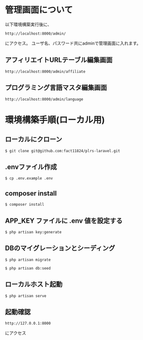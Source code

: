 # 管理画面について
以下環境構築実行後に、
```
http://localhost:8000/admin/
```
にアクセス。
ユーザ名、パスワード共にadminで管理画面に入れます。

## アフィリエイトURLテーブル編集画面
```
http://localhost:8000/admin/affiliate
```
## プログラミング言語マスタ編集画面
```
http://localhost:8000/admin/language
```

# 環境構築手順(ローカル用)

## ローカルにクローン
```
$ git clone git@github.com:fact11824/plrs-laravel.git
```

## .envファイル作成
```
$ cp .env.example .env
```

## composer install
```
$ composer install
```

## APP_KEY ファイルに .env 値を設定する
```
$ php artisan key:generate
```

## DBのマイグレーションとシーディング
```
$ php artisan migrate

$ php artisan db:seed
```

## ローカルホスト起動
```
$ php artisan serve
```

## 起動確認
```
http://127.0.0.1:8000
```
にアクセス

 

